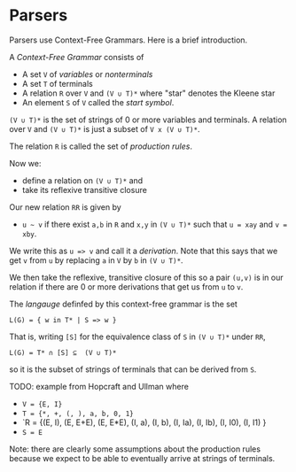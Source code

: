 # Parsers

Parsers use Context-Free Grammars. Here is a brief introduction.

A _Context-Free Grammar_ consists of

* A set `V` of _variables_ or _nonterminals_
* A set `T` of terminals
* A relation `R` over `V` and `(V ∪ T)*` where "star" denotes the Kleene star
* An element `S` of `V` called the _start symbol_.

`(V ∪ T)*` is the set of strings of 0 or more variables and terminals.
A relation over `V` and `(V ∪ T)*` is just a subset of `V x (V ∪ T)*`.

The relation `R` is called the set of _production rules_.

Now we:

* define a relation on `(V ∪ T)*` and
* take its reflexive transitive closure

Our new relation `RR` is given by

* `u ~ v` if there exist `a,b` in `R` and `x,y` in `(V ∪ T)*`
  such that `u = xay` and `v = xby`.

We write this as `u => v` and call it a _derivation_.
Note that this says that we get `v` from `u`
by replacing `a` in `V` by `b` in `(V ∪ T)*`.

We then take the reflexive, transitive closure of this so a pair `(u,v)` is
in our relation if there are 0 or more derivations that get us from `u` to `v`.

The _langauge_ definfed by this context-free grammar is the set

```L(G) = { w in T* | S => w }```

That is, writing `[S]` for the equivalence class of `S` in `(V ∪ T)*` under `RR`,

```L(G) = T* ∩ [S] ⊆  (V ∪ T)*```

so it is the subset of strings of terminals that can be derived from `S`.

TODO: example from Hopcraft and Ullman where
* `V = {E, I}`
* `T = {*, +, (, ), a, b, 0, 1}`
* `R = {(E, I), (E, E+E), (E, E*E), (I, a), (I, b), (I, Ia), (I, Ib), (I, I0), (I, I1) }
* `S = E`

Note: there are clearly some assumptions about the production rules because we
expect to be able to eventually arrive at strings of terminals.
